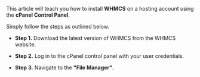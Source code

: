 This article will teach you how to install **WHMCS** on a hosting account using the **cPanel Control Panel**. 

Simply follow the steps as outlined below.

* **Step 1.** Download the latest version of WHMCS from the WHMCS website.

* **Step 2.** Log in to the cPanel control panel with your user credentials.

* **Step 3.** Navigate to the **"File Manager"**.
